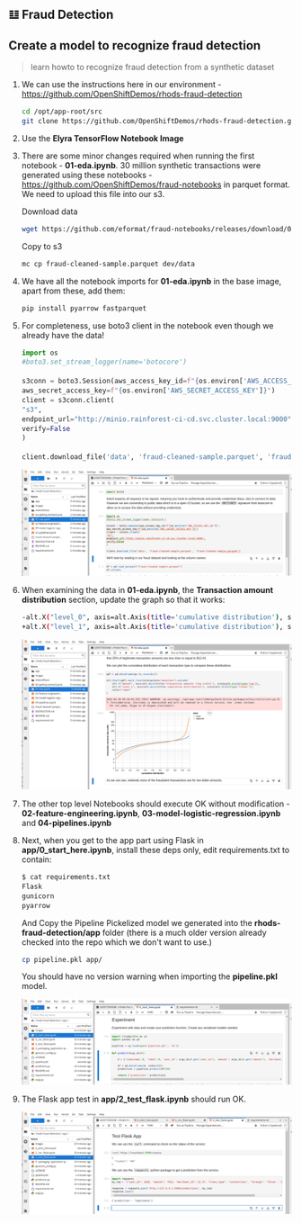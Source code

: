 ## 𝌭️ Fraud Detection
## Create a model to recognize fraud detection 
> learn howto to recognize fraud detection from a synthetic dataset

1. We can use the instructions here in our environment - https://github.com/OpenShiftDemos/rhods-fraud-detection

   ```bash
   cd /opt/app-root/src
   git clone https://github.com/OpenShiftDemos/rhods-fraud-detection.git 
   ```

2. Use the **Elyra TensorFlow Notebook Image**
3. There are some minor changes required when running the first notebook - **01-eda.ipynb**. 30 million synthetic transactions were generated using these notebooks - https://github.com/OpenShiftDemos/fraud-notebooks in parquet format. We need to upload this file into our s3.

   Download data

   ```bash
   wget https://github.com/eformat/fraud-notebooks/releases/download/0.0.1/fraud-cleaned-sample.parquet
   ```

   Copy to s3

   ```bash
   mc cp fraud-cleaned-sample.parquet dev/data
   ```

4. We have all the notebook imports for **01-eda.ipynb** in the base image, apart from these, add them:

   ```bash
   pip install pyarrow fastparquet
   ```

5. For completeness, use boto3 client in the notebook even though we already have the data!

   ```python
   import os
   #boto3.set_stream_logger(name='botocore')
   
   s3conn = boto3.Session(aws_access_key_id=f"{os.environ['AWS_ACCESS_KEY_ID']}",
   aws_secret_access_key=f"{os.environ['AWS_SECRET_ACCESS_KEY']}")
   client = s3conn.client(
   "s3",
   endpoint_url="http://minio.rainforest-ci-cd.svc.cluster.local:9000",
   verify=False
   )
   
   client.download_file('data', 'fraud-cleaned-sample.parquet', 'fraud-cleaned-sample.parquet')
   ```

   ![10-fraud-read-data](./images/10-fraud-read-data.png)

6. When examining the data in **01-eda.ipynb**, the **Transaction amount distribution** section, update the graph so that it works:

   ```bash
   -alt.X("level_0", axis=alt.Axis(title='cumulative distribution'), scale=alt.Scale(type='linear')),
   +alt.X("level_1", axis=alt.Axis(title='cumulative distribution'), scale=alt.Scale(type='linear')), 
   ```

   ![10-fraud-tx-amount](./images/10-fraud-tx-amount.png)

7. The other top level Notebooks should execute OK without modification - **02-feature-engineering.ipynb**, **03-model-logistic-regression.ipynb** and **04-pipelines.ipynb**

8. Next, when you get to the app part using Flask in **app/0_start_here.ipynb**, install these deps only, edit requirements.txt to contain:

   ```bash
   $ cat requirements.txt 
   Flask
   gunicorn
   pyarrow
   ```
   
   And Copy the Pipeline Pickelized model we generated into the **rhods-fraud-detection/app** folder (there is a much older version already checked into the repo which we don't want to use.)

   ```bash
   cp pipeline.pkl app/
   ```

   You should have no version warning when importing the **pipeline.pkl** model.

   ![10-pickle-model-import](./images/10-pickle-model-import.png)

9. The Flask app test in **app/2_test_flask.ipynb** should run OK.

   ![10-fraud-flask-app-ok](./images/10-fraud-flask-app-ok.png)
